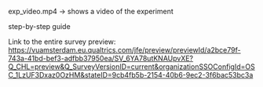 exp_video.mp4 -> shows a video of the experiment

step-by-step guide

Link to the entire survey preview: https://vuamsterdam.eu.qualtrics.com/jfe/preview/previewId/a2bce79f-743a-41bd-bef3-adfbb37950ea/SV_6YA78utKNAUpvXE?Q_CHL=preview&Q_SurveyVersionID=current&organizationSSOConfigId=OSC_1LzUF3Dxaz0OzHM&stateID=9cb4fb5b-2154-40b6-9ec2-3f6bac53bc3a
